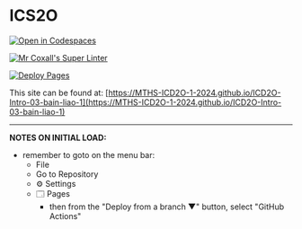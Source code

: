 # ICS2O

[![Open in Codespaces](https://classroom.github.com/assets/launch-codespace-2972f46106e565e64193e422d61a12cf1da4916b45550586e14ef0a7c637dd04.svg)](https://classroom.github.com/open-in-codespaces?assignment_repo_id=18048445)

[![Mr Coxall's Super Linter](https://github.com/MTHS-ICD2O-1-2024/ICD2O-Intro-03-bain-liao-1/workflows/Mr%20Coxall's%20Super%20Linter/badge.svg)](https://github.com/MTHS-ICD2O-1-2024/ICD2O-Intro-03-bain-liao-1/actions)

[![Deploy Pages](https://github.com/MTHS-ICD2O-1-2024/ICD2O-Intro-03-bain-liao-1/workflows/Deploy%20Pages/badge.svg)](https://github.com/MTHS-ICD2O-1-2024/ICD2O-Intro-03-bain-liao-1/actions)

This site can be found at: [https://MTHS-ICD2O-1-2024.github.io/ICD2O-Intro-03-bain-liao-1](https://MTHS-ICD2O-1-2024.github.io/ICD2O-Intro-03-bain-liao-1)

---

**NOTES ON INITIAL LOAD:**
- remember to goto on the menu bar:
  - File
  - Go to Repository
  - ⚙ Settings
  - 🗔 Pages
    - then from the "Deploy from a branch ▼" button, select "GitHub Actions"

